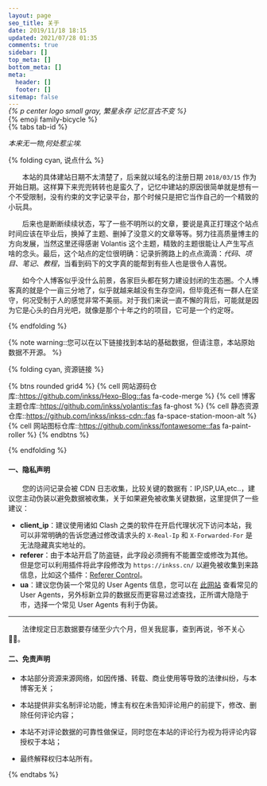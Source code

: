 ```yaml
---
layout: page
seo_title: 关于
date: 2019/11/18 18:15
updated: 2021/07/28 01:35
comments: true
sidebar: []
top_meta: []
bottom_meta: []
meta:
  header: []
  footer: []
sitemap: false
---
```


<p class="p center logo ultra" style="margin-bottom: -50px;">{% emoji family-bicycle %}</p>

*{% p center logo small gray, 繁星永存 记忆亘古不变 %}*

{% tabs tab-id %} 

<!-- tab <i class="fal fa-frosty-head"></i><i style="font-weight: normal;font-style: normal;">&nbsp;封面占位</i> -->

<p><em>本来无一物,何处惹尘埃.</em></p>

<!-- endtab -->

<!-- tab <i class="fal fa-user-crown"></i><i style="font-weight: normal;font-style: normal;">&nbsp;站点信息</i> -->

{% folding cyan, <i class="fal fa-user-crown"></i> 说点什么 %}

&emsp;&emsp;本站的具体建站日期不太清楚了，后来就以域名的注册日期 `2018/03/15` 作为开始日期。这样算下来兜兜转转也是蛮久了，记忆中建站的原因很简单就是想有一个不受限制，没有约束的文字记录平台，那个时候只是把它当作自己的一个精致的小玩具。

&emsp;&emsp;后来也是断断续续状态，写了一些不明所以的文章，要说是真正打理这个站点时间应该在毕业后，换掉了主题、删掉了没意义的文章等等。努力往高质量博主的方向发展，当然这里还得感谢 Volantis 这个主题，精致的主题很能让人产生写点啥的念头。最后，这个站点的定位很明确：记录折腾路上的点点滴滴：*代码*、*项目*、*笔记*、*教程*，当看到码下的文字真的能帮到有些人也是很令人喜悦。

&emsp;&emsp;如今个人博客似乎没什么前景，各家巨头都在努力建设封闭的生态圈。个人博客真的就是个一亩三分地了，似乎就越来越没有生存空间，但毕竟还有一群人在坚守，何况受制于人的感觉非常不美丽。对于我们来说一直不懈的背后，可能就是因为它是心头的白月光吧，就像是那个十年之约的项目，它可是一个约定呀。

{% endfolding %}

<!-- endtab -->

<!-- tab <i class="fal fa-download"></i><i style="font-weight: normal;font-style: normal;">&nbsp;资源链接</i> -->

{% note warning::您可以在以下链接找到本站的基础数据，但请注意，本站原始数据不开源。 %}

{% folding cyan, 资源链接 %}

{% btns rounded grid4 %}
{% cell 网站源码仓库::https://github.com/inkss/Hexo-Blog::fas fa-code-merge %}
{% cell 博客主题仓库::https://github.com/inkss/volantis::fas fa-ghost %}
{% cell 静态资源仓库::https://github.com/inkss/inkss-cdn::fas fa-space-station-moon-alt %}
{% cell 网站图标仓库::https://github.com/inkss/fontawesome::fas fa-paint-roller %}
{% endbtns %}

{% endfolding %}

<!-- endtab -->

<!-- tab <i class="fal fa-user-secret"></i><i style="font-weight: normal;font-style: normal;">&nbsp;数据说明</i> -->

<div class="not-select">

#### 一、隐私声明

&emsp;&emsp;您的访问记录会被 CDN 日志收集，比较关键的数据有：IP,ISP,UA,etc..，建议您主动伪装以避免数据被收集，关于如果避免被收集关键数据，这里提供了一些建议：

- **client_ip**：建议使用诸如 Clash 之类的软件在开启代理状况下访问本站，我可以非常明确的告诉您通过修改请求头的 `X-Real-Ip` 和 `X-Forwarded-For` 是无法隐藏真实地址的。
- **referer**：由于本站开启了防盗链，此字段必须拥有不能置空或修改为其他。但是您可以利用插件将此字段修改为 `https://inkss.cn/` 以避免被收集到来路信息，比如这个插件：[Referer Control](https://chrome.google.com/webstore/detail/referer-control/hnkcfpcejkafcihlgbojoidoihckciin)。
- **ua**：建议您伪装一个常见的 User Agents 信息，您可以在 [此网站](https://developers.whatismybrowser.com/) 查看常见的 User Agents，另外标新立异的数据反而更容易过滤查找，正所谓大隐隐于市，选择一个常见 User Agents 有利于伪装。

------

&emsp;&emsp;法律规定日志数据要存储至少六个月，但关我屁事，查到再说，爷不关心 🐻‍❄️。

#### 二、免责声明

- 本站部分资源来源网络，如因传播、转载、商业使用等导致的法律纠纷，与本博客无关；

- 本站提供非实名制评论功能，博主有权在未告知评论用户的前提下，修改、删除任何评论内容；

- 本站不对评论数据的可靠性做保证，同时您在本站的评论行为视为将评论内容授权于本站；

- 最终解释权归本站所有。

</div>

<!-- endtab -->

{% endtabs %}

<div style="margin-top: -30px;"></div>
